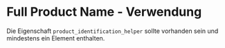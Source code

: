 # Full Product Name - Verwendung

Die Eigenschaft `product_identification_helper` sollte vorhanden sein und mindestens ein Element enthalten.
